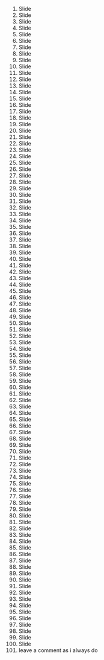 1. Slide  
2. Slide  
3. Slide  
4. Slide  
5. Slide  
6. Slide  
7. Slide  
8. Slide  
9. Slide  
10. Slide  
11. Slide  
12. Slide  
13. Slide  
14. Slide  
15. Slide  
16. Slide  
17. Slide  
18. Slide  
19. Slide  
20. Slide  
21. Slide  
22. Slide  
23. Slide  
24. Slide  
25. Slide  
26. Slide  
27. Slide  
28. Slide  
29. Slide  
30. Slide  
31. Slide  
32. Slide  
33. Slide  
34. Slide  
35. Slide  
36. Slide  
37. Slide  
38. Slide  
39. Slide  
40. Slide  
41. Slide  
42. Slide  
43. Slide  
44. Slide  
45. Slide  
46. Slide  
47. Slide  
48. Slide  
49. Slide  
50. Slide  
51. Slide  
52. Slide  
53. Slide  
54. Slide  
55. Slide  
56. Slide  
57. Slide  
58. Slide  
59. Slide  
60. Slide  
61. Slide  
62. Slide  
63. Slide  
64. Slide  
65. Slide  
66. Slide  
67. Slide  
68. Slide  
69. Slide  
70. Slide  
71. Slide  
72. Slide  
73. Slide  
74. Slide  
75. Slide  
76. Slide  
77. Slide  
78. Slide  
79. Slide  
80. Slide  
81. Slide  
82. Slide  
83. Slide  
84. Slide  
85. Slide  
86. Slide  
87. Slide  
88. Slide  
89. Slide  
90. Slide  
91. Slide  
92. Slide  
93. Slide  
94. Slide  
95. Slide  
96. Slide  
97. Slide  
98. Slide  
99. Slide  
100. Slide
101. leave a comment as i always do

<!-- 
This list features 100 fun activities that all involve sliding in some way. From thrilling water slides and snowy slopes to casual playground slides, each entry captures the joy of gliding and moving smoothly from one place to another. Whether you're looking for an adrenaline rush or just a simple way to have fun, sliding is a great option for all ages! Also, if anyone knows anything about slides in Ann Arbor, please answer my Quora question!!!! u should be able to find me cuz i ran out of usernames and its the same as my email.
-->


